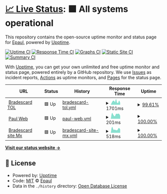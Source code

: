 # [📈 Live Status](https://demo.upptime.js.org): <!--live status--> **🟩 All systems operational**

This repository contains the open-source uptime monitor and status page for [Epaul](http://epaul.dev/), powered by [Upptime](https://github.com/upptime/upptime).

[![Uptime CI](https://github.com/epaulf/pagestatus/workflows/Uptime%20CI/badge.svg)](https://github.com/epaulf/pagestatus/actions?query=workflow%3A%22Uptime+CI%22)
[![Response Time CI](https://github.com/epaulf/pagestatus/workflows/Response%20Time%20CI/badge.svg)](https://github.com/epaulf/pagestatus/actions?query=workflow%3A%22Response+Time+CI%22)
[![Graphs CI](https://github.com/epaulf/pagestatus/workflows/Graphs%20CI/badge.svg)](https://github.com/epaulf/pagestatus/actions?query=workflow%3A%22Graphs+CI%22)
[![Static Site CI](https://github.com/epaulf/pagestatus/workflows/Static%20Site%20CI/badge.svg)](https://github.com/epaulf/pagestatus/actions?query=workflow%3A%22Static+Site+CI%22)
[![Summary CI](https://github.com/epaulf/pagestatus/workflows/Summary%20CI/badge.svg)](https://github.com/epaulf/pagestatus/actions?query=workflow%3A%22Summary+CI%22)

With [Upptime](https://upptime.js.org), you can get your own unlimited and free uptime monitor and status page, powered entirely by a GitHub repository. We use [Issues](https://github.com/epaulf/pagestatus/issues) as incident reports, [Actions](https://github.com/epaulf/pagestatus/actions) as uptime monitors, and [Pages](https://demo.upptime.js.org) for the status page.

<!--start: status pages-->
<!-- This summary is generated by Upptime (https://github.com/upptime/upptime) -->
<!-- Do not edit this manually, your changes will be overwritten -->
<!-- prettier-ignore -->
| URL | Status | History | Response Time | Uptime |
| --- | ------ | ------- | ------------- | ------ |
| <img alt="" src="https://icons.duckduckgo.com/ip3/tramiteenlinea.bradescard.com.mx.ico" height="13"> [Bradescard TOL](https://tramiteenlinea.bradescard.com.mx) | 🟩 Up | [bradescard-tol.yml](https://github.com/epaulf/pagestatus/commits/HEAD/history/bradescard-tol.yml) | <details><summary><img alt="Response time graph" src="./graphs/bradescard-tol/response-time-week.png" height="20"> 1701ms</summary><br><a href="https://demo.upptime.js.org/history/bradescard-tol"><img alt="Response time 1370" src="https://img.shields.io/endpoint?url=https%3A%2F%2Fraw.githubusercontent.com%2Fepaulf%2Fpagestatus%2FHEAD%2Fapi%2Fbradescard-tol%2Fresponse-time.json"></a><br><a href="https://demo.upptime.js.org/history/bradescard-tol"><img alt="24-hour response time 1007" src="https://img.shields.io/endpoint?url=https%3A%2F%2Fraw.githubusercontent.com%2Fepaulf%2Fpagestatus%2FHEAD%2Fapi%2Fbradescard-tol%2Fresponse-time-day.json"></a><br><a href="https://demo.upptime.js.org/history/bradescard-tol"><img alt="7-day response time 1701" src="https://img.shields.io/endpoint?url=https%3A%2F%2Fraw.githubusercontent.com%2Fepaulf%2Fpagestatus%2FHEAD%2Fapi%2Fbradescard-tol%2Fresponse-time-week.json"></a><br><a href="https://demo.upptime.js.org/history/bradescard-tol"><img alt="30-day response time 1662" src="https://img.shields.io/endpoint?url=https%3A%2F%2Fraw.githubusercontent.com%2Fepaulf%2Fpagestatus%2FHEAD%2Fapi%2Fbradescard-tol%2Fresponse-time-month.json"></a><br><a href="https://demo.upptime.js.org/history/bradescard-tol"><img alt="1-year response time 1546" src="https://img.shields.io/endpoint?url=https%3A%2F%2Fraw.githubusercontent.com%2Fepaulf%2Fpagestatus%2FHEAD%2Fapi%2Fbradescard-tol%2Fresponse-time-year.json"></a></details> | <details><summary><a href="https://demo.upptime.js.org/history/bradescard-tol">99.61%</a></summary><a href="https://demo.upptime.js.org/history/bradescard-tol"><img alt="All-time uptime 99.35%" src="https://img.shields.io/endpoint?url=https%3A%2F%2Fraw.githubusercontent.com%2Fepaulf%2Fpagestatus%2FHEAD%2Fapi%2Fbradescard-tol%2Fuptime.json"></a><br><a href="https://demo.upptime.js.org/history/bradescard-tol"><img alt="24-hour uptime 100.00%" src="https://img.shields.io/endpoint?url=https%3A%2F%2Fraw.githubusercontent.com%2Fepaulf%2Fpagestatus%2FHEAD%2Fapi%2Fbradescard-tol%2Fuptime-day.json"></a><br><a href="https://demo.upptime.js.org/history/bradescard-tol"><img alt="7-day uptime 99.61%" src="https://img.shields.io/endpoint?url=https%3A%2F%2Fraw.githubusercontent.com%2Fepaulf%2Fpagestatus%2FHEAD%2Fapi%2Fbradescard-tol%2Fuptime-week.json"></a><br><a href="https://demo.upptime.js.org/history/bradescard-tol"><img alt="30-day uptime 99.91%" src="https://img.shields.io/endpoint?url=https%3A%2F%2Fraw.githubusercontent.com%2Fepaulf%2Fpagestatus%2FHEAD%2Fapi%2Fbradescard-tol%2Fuptime-month.json"></a><br><a href="https://demo.upptime.js.org/history/bradescard-tol"><img alt="1-year uptime 99.46%" src="https://img.shields.io/endpoint?url=https%3A%2F%2Fraw.githubusercontent.com%2Fepaulf%2Fpagestatus%2FHEAD%2Fapi%2Fbradescard-tol%2Fuptime-year.json"></a></details>
| <img alt="" src="https://icons.duckduckgo.com/ip3/epaul.dev.ico" height="13"> [Paul Web](http://epaul.dev/) | 🟩 Up | [paul-web.yml](https://github.com/epaulf/pagestatus/commits/HEAD/history/paul-web.yml) | <details><summary><img alt="Response time graph" src="./graphs/paul-web/response-time-week.png" height="20"> 201ms</summary><br><a href="https://demo.upptime.js.org/history/paul-web"><img alt="Response time 211" src="https://img.shields.io/endpoint?url=https%3A%2F%2Fraw.githubusercontent.com%2Fepaulf%2Fpagestatus%2FHEAD%2Fapi%2Fpaul-web%2Fresponse-time.json"></a><br><a href="https://demo.upptime.js.org/history/paul-web"><img alt="24-hour response time 141" src="https://img.shields.io/endpoint?url=https%3A%2F%2Fraw.githubusercontent.com%2Fepaulf%2Fpagestatus%2FHEAD%2Fapi%2Fpaul-web%2Fresponse-time-day.json"></a><br><a href="https://demo.upptime.js.org/history/paul-web"><img alt="7-day response time 201" src="https://img.shields.io/endpoint?url=https%3A%2F%2Fraw.githubusercontent.com%2Fepaulf%2Fpagestatus%2FHEAD%2Fapi%2Fpaul-web%2Fresponse-time-week.json"></a><br><a href="https://demo.upptime.js.org/history/paul-web"><img alt="30-day response time 177" src="https://img.shields.io/endpoint?url=https%3A%2F%2Fraw.githubusercontent.com%2Fepaulf%2Fpagestatus%2FHEAD%2Fapi%2Fpaul-web%2Fresponse-time-month.json"></a><br><a href="https://demo.upptime.js.org/history/paul-web"><img alt="1-year response time 209" src="https://img.shields.io/endpoint?url=https%3A%2F%2Fraw.githubusercontent.com%2Fepaulf%2Fpagestatus%2FHEAD%2Fapi%2Fpaul-web%2Fresponse-time-year.json"></a></details> | <details><summary><a href="https://demo.upptime.js.org/history/paul-web">100.00%</a></summary><a href="https://demo.upptime.js.org/history/paul-web"><img alt="All-time uptime 100.00%" src="https://img.shields.io/endpoint?url=https%3A%2F%2Fraw.githubusercontent.com%2Fepaulf%2Fpagestatus%2FHEAD%2Fapi%2Fpaul-web%2Fuptime.json"></a><br><a href="https://demo.upptime.js.org/history/paul-web"><img alt="24-hour uptime 100.00%" src="https://img.shields.io/endpoint?url=https%3A%2F%2Fraw.githubusercontent.com%2Fepaulf%2Fpagestatus%2FHEAD%2Fapi%2Fpaul-web%2Fuptime-day.json"></a><br><a href="https://demo.upptime.js.org/history/paul-web"><img alt="7-day uptime 100.00%" src="https://img.shields.io/endpoint?url=https%3A%2F%2Fraw.githubusercontent.com%2Fepaulf%2Fpagestatus%2FHEAD%2Fapi%2Fpaul-web%2Fuptime-week.json"></a><br><a href="https://demo.upptime.js.org/history/paul-web"><img alt="30-day uptime 100.00%" src="https://img.shields.io/endpoint?url=https%3A%2F%2Fraw.githubusercontent.com%2Fepaulf%2Fpagestatus%2FHEAD%2Fapi%2Fpaul-web%2Fuptime-month.json"></a><br><a href="https://demo.upptime.js.org/history/paul-web"><img alt="1-year uptime 100.00%" src="https://img.shields.io/endpoint?url=https%3A%2F%2Fraw.githubusercontent.com%2Fepaulf%2Fpagestatus%2FHEAD%2Fapi%2Fpaul-web%2Fuptime-year.json"></a></details>
| <img alt="" src="https://icons.duckduckgo.com/ip3/www.bradescard.com.mx.ico" height="13"> [Bradescard site Mx](https://www.bradescard.com.mx) | 🟩 Up | [bradescard-site-mx.yml](https://github.com/epaulf/pagestatus/commits/HEAD/history/bradescard-site-mx.yml) | <details><summary><img alt="Response time graph" src="./graphs/bradescard-site-mx/response-time-week.png" height="20"> 518ms</summary><br><a href="https://demo.upptime.js.org/history/bradescard-site-mx"><img alt="Response time 728" src="https://img.shields.io/endpoint?url=https%3A%2F%2Fraw.githubusercontent.com%2Fepaulf%2Fpagestatus%2FHEAD%2Fapi%2Fbradescard-site-mx%2Fresponse-time.json"></a><br><a href="https://demo.upptime.js.org/history/bradescard-site-mx"><img alt="24-hour response time 484" src="https://img.shields.io/endpoint?url=https%3A%2F%2Fraw.githubusercontent.com%2Fepaulf%2Fpagestatus%2FHEAD%2Fapi%2Fbradescard-site-mx%2Fresponse-time-day.json"></a><br><a href="https://demo.upptime.js.org/history/bradescard-site-mx"><img alt="7-day response time 518" src="https://img.shields.io/endpoint?url=https%3A%2F%2Fraw.githubusercontent.com%2Fepaulf%2Fpagestatus%2FHEAD%2Fapi%2Fbradescard-site-mx%2Fresponse-time-week.json"></a><br><a href="https://demo.upptime.js.org/history/bradescard-site-mx"><img alt="30-day response time 461" src="https://img.shields.io/endpoint?url=https%3A%2F%2Fraw.githubusercontent.com%2Fepaulf%2Fpagestatus%2FHEAD%2Fapi%2Fbradescard-site-mx%2Fresponse-time-month.json"></a><br><a href="https://demo.upptime.js.org/history/bradescard-site-mx"><img alt="1-year response time 765" src="https://img.shields.io/endpoint?url=https%3A%2F%2Fraw.githubusercontent.com%2Fepaulf%2Fpagestatus%2FHEAD%2Fapi%2Fbradescard-site-mx%2Fresponse-time-year.json"></a></details> | <details><summary><a href="https://demo.upptime.js.org/history/bradescard-site-mx">100.00%</a></summary><a href="https://demo.upptime.js.org/history/bradescard-site-mx"><img alt="All-time uptime 99.63%" src="https://img.shields.io/endpoint?url=https%3A%2F%2Fraw.githubusercontent.com%2Fepaulf%2Fpagestatus%2FHEAD%2Fapi%2Fbradescard-site-mx%2Fuptime.json"></a><br><a href="https://demo.upptime.js.org/history/bradescard-site-mx"><img alt="24-hour uptime 100.00%" src="https://img.shields.io/endpoint?url=https%3A%2F%2Fraw.githubusercontent.com%2Fepaulf%2Fpagestatus%2FHEAD%2Fapi%2Fbradescard-site-mx%2Fuptime-day.json"></a><br><a href="https://demo.upptime.js.org/history/bradescard-site-mx"><img alt="7-day uptime 100.00%" src="https://img.shields.io/endpoint?url=https%3A%2F%2Fraw.githubusercontent.com%2Fepaulf%2Fpagestatus%2FHEAD%2Fapi%2Fbradescard-site-mx%2Fuptime-week.json"></a><br><a href="https://demo.upptime.js.org/history/bradescard-site-mx"><img alt="30-day uptime 100.00%" src="https://img.shields.io/endpoint?url=https%3A%2F%2Fraw.githubusercontent.com%2Fepaulf%2Fpagestatus%2FHEAD%2Fapi%2Fbradescard-site-mx%2Fuptime-month.json"></a><br><a href="https://demo.upptime.js.org/history/bradescard-site-mx"><img alt="1-year uptime 100.00%" src="https://img.shields.io/endpoint?url=https%3A%2F%2Fraw.githubusercontent.com%2Fepaulf%2Fpagestatus%2FHEAD%2Fapi%2Fbradescard-site-mx%2Fuptime-year.json"></a></details>

<!--end: status pages-->

[**Visit our status website →**](https://demo.upptime.js.org)

## 📄 License

- Powered by: [Upptime](https://github.com/upptime/upptime)
- Code: [MIT](./LICENSE) © [Epaul](http://epaul.dev/)
- Data in the `./history` directory: [Open Database License](https://opendatacommons.org/licenses/odbl/1-0/)
